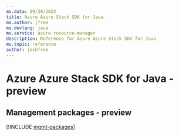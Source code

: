 ```yaml
---
ms.data: 09/20/2022
title: Azure Azure Stack SDK for Java
ms.author: jfree
ms.devlang: java
ms.service: azure-resource-manager
description: Reference for Azure Azure Stack SDK for Java
ms.topic: reference
author: joshfree
---
```

# Azure Azure Stack SDK for Java - preview

## Management packages - preview
[!INCLUDE [mgmt-packages](azure-stack-mgmt-index.md)]